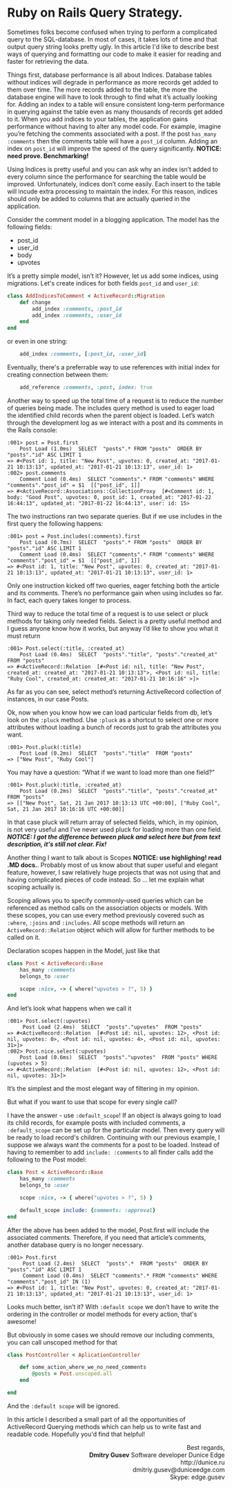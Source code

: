 # Ruby on Rails Query Strategy.

Sometimes folks become confused when trying to perform a complicated query to the SQL-database. In most of cases, it takes lots of time and that output query string looks pretty ugly. In this article I'd like to describe best ways of querying and formatting our code to make it easier for reading and faster for retrieving the data.


Things first, database performance is all about Indices. Database tables without indices will degrade in performance as more records get added to them over time. The more records added to the table, the more the database engine will have to look through to find what it’s actually looking for. Adding an index to a table will ensure consistent long-term performance in querying against the table even as many thousands of records get added to it. When you add indices to your tables, the application gains performance without having to alter any model code. For example, imagine you’re fetching the comments associated with a post. If the post `has_many :comments` then the comments table will have a `post_id` column. Adding an index on `post_id` will improve the speed of the query significantly. **NOTICE: need prove. Benchmarking!**


Using Indices is pretty useful and you can ask why an index isn’t added to every column since the performance for searching the table would be improved. Unfortunately, indices don’t come easily. Each insert to the table will incude extra processing to maintain the index. For this reason, indices should only be added to columns that are actually queried in the application.


Consider the comment model in a blogging application. The model has the following fields:

   * post_id 
   * user_id 
   * body 
   * upvotes 

It’s a pretty simple model, isn’t it? However, let us add some indices, using migrations. Let's create indices for both fields `post_id` and `user_id`:

```ruby
class AddIndicesToComment < ActiveRecord::Migration
    def change
        add_index :comments, :post_id
        add_index :comments, :user_id
    end
end
```
or even in one string:
```ruby
    add_index :comments, [:post_id, :user_id]
```
Eventually, there's a preferrable way to use references with initial index for creating connection between them:
```ruby
    add_reference :comments, :post, index: true
```

Another way to speed up the total time of a request is to reduce the number of queries being made. The includes query method is used to eager load the identified child records when the parent object is loaded. Let’s watch through the development log as we interact with a post and its comments in the Rails console:

```
:001> post = Post.first
    Post Load (1.0ms)  SELECT  "posts".* FROM "posts"  ORDER BY "posts"."id" ASC LIMIT 1
=> #<Post id: 1, title: "New Post", upvotes: 0, created_at: "2017-01-21 10:13:13", updated_at: "2017-01-21 10:13:13", user_id: 1>
:002> post.comments
    Comment Load (0.4ms)  SELECT "comments".* FROM "comments" WHERE "comments"."post_id" = $1  [["post_id", 1]]
=> #<ActiveRecord::Associations::CollectionProxy  [#<Comment id: 1, body: "Good Post", upvotes: 0, post_id: 1, created_at: "2017-01-22 16:44:13", updated_at: "2017-01-22 16:44:13", user: id: 15>
```

The two instructions ran two separate queries. But if we use includes in the first query the following happens:

```
:001> post = Post.includes(:comments).first
    Post Load (0.7ms)  SELECT  "posts".* FROM "posts"  ORDER BY "posts"."id" ASC LIMIT 1
    Comment Load (0.4ms)  SELECT "comments".* FROM "comments" WHERE "comments"."post_id" = $1  [["post_id", 1]]
=> #<Post id: 1, title: "New Post", upvotes: 0, created_at: "2017-01-21 10:13:13", updated_at: "2017-01-21 10:13:13", user_id: 1>
```
Only one instruction kicked off two queries, eager fetching both the article and its comments. There’s no performance gain when using includes so far. In fact, each query takes longer to process.



Third way to reduce the total time of a request is to use select or pluck methods for taking only needed fields. Select is a pretty useful method and I guess anyone know how it works, but anyway I’d like to show you what it must return

```
:001> Post.select(:title, :created_at)
    Post Load (0.4ms)  SELECT  "posts"."title", "posts"."created_at"  FROM "posts"
=> #<ActiveRecord::Relation  [#<Post id: nil, title: "New Post", created_at: created_at: "2017-01-21 10:13:13">, <Post id: nil, title: "Ruby Cool", created_at: created_at: "2017-01-21 10:16:16" >]>
```

As far as you can see, select method’s returning ActiveRecord collection of instances, in our case Posts.

Ok, now when you know how we can load particular fields from db, let’s look on the `:pluck` method. Use `:pluck` as a shortcut to select one or more attributes without loading a bunch of records just to grab the attributes you want.

```
:001> Post.pluck(:title)
    Post Load (0.2ms)  SELECT  "posts"."title"  FROM "posts"
=> ["New Post", "Ruby Cool"]
```

You may have a question: “What if we want to load more than one field?”

```
:001> Post.pluck(:title, :created_at)
    Post Load (0.2ms)  SELECT  "posts"."title", "posts"."created_at"  FROM "posts"
=> [["New Post", Sat, 21 Jan 2017 10:13:13 UTC +00:00], ["Ruby Cool", Sat, 21 Jan 2017 10:16:16 UTC +00:00]]
```


In that case pluck will return array of selected fields, which, in my opinion, is not very useful and I’ve never used pluck for loading more than one field. ***NOTICE: I got the difference between pluck and select here but from text description, it's still not clear. Fix!***

Another thing I want to talk about is Scopes **NOTICE: use highlighing! read .MD docs.**. Probably most of us know about that super useful and elegant feature, however, I saw relatively huge projects that was not using that and having complicated pieces of code instead. So … let me explain what scoping actually is.


Scoping allows you to specify commonly-used queries which can be referenced as method calls on the association objects or models. With these scopes, you can use every method previously covered such as `:where`, `:joins` and `:includes`. All scope methods will return an `ActiveRecord::Relation` object which will allow for further methods to be called on it.




Declaration scopes happen in the Model, just like that

```ruby
class Post < ActiveRecord::Base
    has_many :comments
    belongs_to :user

    scope :nice, -> { where("upvotes > ?", 5) }
end
```
And let’s look what happens when we call it
```
:001> Post.select(:upvotes)
     Post Load (2.4ms)  SELECT  "posts"."upvotes"  FROM "posts"
=> #<ActiveRecord::Relation  [#<Post id: nil, upvotes: 12>, <Post id: nil, upvotes: 0>, <Post id: nil, upvotes: 4>, <Post id: nil, upvotes: 31>]>
:002> Post.nice.select(:upvotes)
    Post Load (0.6ms)  SELECT  "posts"."upvotes"  FROM "posts" WHERE (upvotes > 5)
=> #<ActiveRecord::Relation  [#<Post id: nil, upvotes: 12>, <Post id: nil, upvotes: 31>]>
```

It’s the simplest and the most elegant way of filtering in my opinion.


But what if you want to use that scope for every single call?


I have the answer - use `:default_scope`!
If an object is always going to load its child records, for example posts with included comments, a `:default_scope` can be set up for the particular model. Then every query will be ready to load record's children. Continuing with our previous example, I suppose we always want the comments for a post to be loaded. Instead of having to remember to add `include: :comments` to all finder calls add the following to the Post model:




```ruby
class Post < ActiveRecord::Base
    has_many :comments
    belongs_to :user

    scope :nice, -> { where("upvotes > ?", 5) }

    default_scope include: {comments: :approval}
end
```

After the above has been added to the model, Post.first will include the associated comments. Therefore, if you need that article’s comments, another database query is no longer necessary.

```
:001> Post.first
     Post Load (2.4ms)  SELECT  "posts".*  FROM "posts"  ORDER BY "posts"."id" ASC LIMIT 1
     Comment Load (0.4ms)  SELECT "comments".* FROM "comments" WHERE "comments"."post_id" IN (1)
=> #<Post id: 1, title: "New Post", upvotes: 0, created_at: "2017-01-21 10:13:13", updated_at: "2017-01-21 10:13:13", user_id: 1>
```

Looks much better, isn’t it? With `:default scope` we don’t have to write the ordering in the controller or model methods for every action, that's awesome!


But obviously in some cases we should remove our including comments, you can call unscoped method for that

```ruby
class PostController < AplicationController

    def some_action_where_we_no_need_comments
        @posts = Post.unscoped.all
    end

end
```

And the `:default scope` will be ignored.


In this article I described a small part of all the opportunities of ActiveRecord Querying methods which can help us to write fast and readable code. Hopefully you'd find that helpful!

<div align="right">Best regards,</div>
<div align="right"> <b>Dmitry Gusev</b> Software developer Dunice Edge </div>
<div align="right">http://dunice.ru</div>
<div align="right">dmitriy.gusev@duniceedge.com</div>
<div align="right">Skype: edge.gusev</div>
